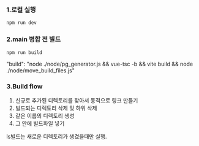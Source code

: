 
### 1.로컬 실행
```
npm run dev
```

### 2.main 병합 전 빌드
```
npm run build
```
"build": "node ./node/pg_generator.js && vue-tsc -b && vite build && node ./node/move_build_files.js"

### 3.Build flow
1. 신규로 추가된 디렉토리를 찾아서 동적으로 링크 만들기
2. 빌드되는 디렉토리 삭제 및 하위 삭제
3. 같은 이름의 디렉토리 생성
4. 그 안에 빌드파일 넣기

ls빌드는 새로운 디렉토리가 생겼을때만 실행.
